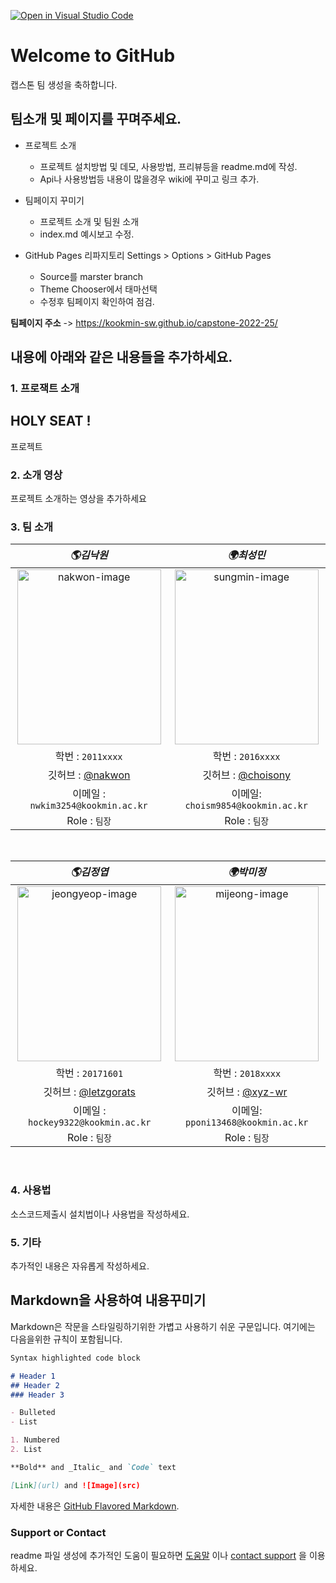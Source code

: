 [![Open in Visual Studio Code](https://classroom.github.com/assets/open-in-vscode-f059dc9a6f8d3a56e377f745f24479a46679e63a5d9fe6f495e02850cd0d8118.svg)](https://classroom.github.com/online_ide?assignment_repo_id=7070290&assignment_repo_type=AssignmentRepo)
# Welcome to GitHub

캡스톤 팀 생성을 축하합니다.

## 팀소개 및 페이지를 꾸며주세요.



- 프로젝트 소개
  - 프로젝트 설치방법 및 데모, 사용방법, 프리뷰등을 readme.md에 작성.
  - Api나 사용방법등 내용이 많을경우 wiki에 꾸미고 링크 추가.

- 팀페이지 꾸미기
  - 프로젝트 소개 및 팀원 소개
  - index.md 예시보고 수정.

- GitHub Pages 리파지토리 Settings > Options > GitHub Pages 
  - Source를 marster branch
  - Theme Chooser에서 태마선택
  - 수정후 팀페이지 확인하여 점검.

**팀페이지 주소** -> https://kookmin-sw.github.io/capstone-2022-25/

## 내용에 아래와 같은 내용들을 추가하세요.

### 1. 프로잭트 소개

## HOLY SEAT !

프로젝트

### 2. 소개 영상

프로젝트 소개하는 영상을 추가하세요

### 3. 팀 소개


| **_🌎김낙원_** | **_🌍최성민_**|
| :-------------------------------: | :-------------------------------:| 
|<img src="https://user-images.githubusercontent.com/77396189/160855558-885b3867-f80e-4692-8d2b-764a559c2271.jpg" alt="nakwon-image" width="230px" height="280px"> | <img src="https://user-images.githubusercontent.com/77396189/160852649-7156ab23-57da-4a6a-98ed-7117a59690a5.jpg" alt="sungmin-image" width="230px" height="280px">|
| 학번 : `2011xxxx`| 학번 : `2016xxxx` |
| 깃허브 : [@nakwon](https://github.com/nakwon) | 깃허브 : [@choisony](https://github.com/choisony) |   
| 이메일 : `nwkim3254@kookmin.ac.kr` | 이메일: `choism9854@kookmin.ac.kr` |
| Role : `팀장`| Role : `팀장`|

<br>

| **_🌎김정엽_** | **_🌍박미정_**|
| :-------------------------------: | :-------------------------------: | 
|<img src="https://user-images.githubusercontent.com/77396189/160841958-7d77efbf-cf60-48c4-bc50-c3def00f4b38.jpg" alt="jeongyeop-image" width="230px" height="280px"> | <img src="https://user-images.githubusercontent.com/77396189/160861511-8052666a-d04d-44dd-bbb4-eca3713f981d.jpg" alt="mijeong-image" width="230px" height="280px">|
| 학번 : `20171601` | 학번 : `2018xxxx` |
| 깃허브 : [@letzgorats](https://github.com/letzgorats) | 깃허브 : [@xyz-wr](https://github.com/xyz-wr)|
| 이메일 : `hockey9322@kookmin.ac.kr` | 이메일: `pponi13468@kookmin.ac.kr` | 
| Role : `팀장`| Role : `팀장`|
<br>

### 4. 사용법

소스코드제출시 설치법이나 사용법을 작성하세요.

### 5. 기타

추가적인 내용은 자유롭게 작성하세요.


## Markdown을 사용하여 내용꾸미기

Markdown은 작문을 스타일링하기위한 가볍고 사용하기 쉬운 구문입니다. 여기에는 다음을위한 규칙이 포함됩니다.

```markdown
Syntax highlighted code block

# Header 1
## Header 2
### Header 3

- Bulleted
- List

1. Numbered
2. List

**Bold** and _Italic_ and `Code` text

[Link](url) and ![Image](src)
```

자세한 내용은 [GitHub Flavored Markdown](https://guides.github.com/features/mastering-markdown/).

### Support or Contact

readme 파일 생성에 추가적인 도움이 필요하면 [도움말](https://help.github.com/articles/about-readmes/) 이나 [contact support](https://github.com/contact) 을 이용하세요.
